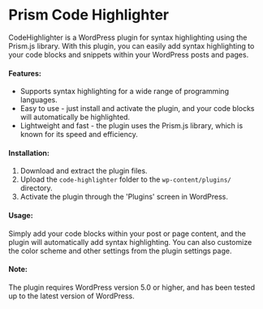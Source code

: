 # Prism Code Highlighter

CodeHighlighter is a WordPress plugin for syntax highlighting using the Prism.js library. With this plugin, you can easily add syntax highlighting to your code blocks and snippets within your WordPress posts and pages.

#### Features:

- Supports syntax highlighting for a wide range of programming languages.
- Easy to use - just install and activate the plugin, and your code blocks will automatically be highlighted.
- Lightweight and fast - the plugin uses the Prism.js library, which is known for its speed and efficiency.

#### Installation:

1. Download and extract the plugin files.
2. Upload the `code-highlighter` folder to the `wp-content/plugins/` directory.
3. Activate the plugin through the 'Plugins' screen in WordPress.

#### Usage:

Simply add your code blocks within your post or page content, and the plugin will automatically add syntax highlighting. You can also customize the color scheme and other settings from the plugin settings page.

#### Note:

The plugin requires WordPress version 5.0 or higher, and has been tested up to the latest version of WordPress.

